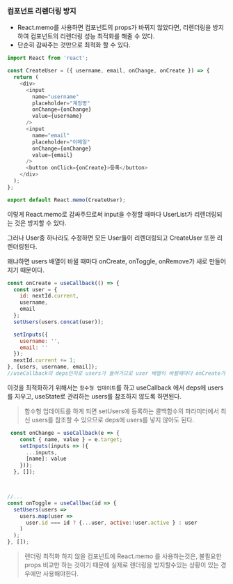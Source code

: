 ### 컴포넌트 리렌더링 방지

- React.memo를 사용하면 컴포넌트의 props가 바뀌지 않았다면, 리렌더링을 방지하여 컴포넌트의 리렌더링 성능 최적화를 해줄 수 있다.
- 단순히 감싸주는 것만으로 최적화 할 수 있다.

```js
import React from 'react';

const CreateUser = ({ username, email, onChange, onCreate }) => {
  return (
    <div>
      <input
        name="username"
        placeholder="계정명"
        onChange={onChange}
        value={username}
      />
      <input
        name="email"
        placeholder="이메일"
        onChange={onChange}
        value={email}
      />
      <button onClick={onCreate}>등록</button>
    </div>
  );
};

export default React.memo(CreateUser);

```

이렇게 React.memo로 감싸주므로써 input을 수정할 때마다 UserList가 리렌더링되는 것은 방지할 수 있다.

그러나 User중 하나라도 수정하면 모든 User들이 리렌더링되고 CreateUser 또한 리렌더링된다.

왜냐하면 users 배열이 바뀔 때마다 onCreate, onToggle, onRemove가 새로 만들어지기 때문이다.


```js
const onCreate = useCallback(() => {
  const user = {
    id: nextId.current,
    username,
    email
  };
  setUsers(users.concat(user));

  setInputs({
    username: '',
    email: ''
  });
  nextId.current += 1;
}, [users, username, email]);
//useCallback의 deps인자로 users가 들어가므로 user 배열이 바뀔때마다 onCreate가 새로만들어진다.
```

이것을 최적화하기 위해서는 `함수형 업데이트`를 하고 useCallback 에서 deps에 users를 지우고, useState로 관리하는 users를 참조하지 않도록 하면된다.

> 함수형 업데이트를 하게 되면 setUsers에 등록하는 콜백함수의 파라미터에서 최신 users를 참조할 수 있으므로 deps에 users를 넣지 않아도 된다.


```js
 const onChange = useCallback(e => {
    const { name, value } = e.target;
    setInputs(inputs => ({
      ...inputs,
      [name]: value
    }));
  }, []);



//...
const onToggle = useCallbac(id => {
  setUsers(users =>
    users.map(user =>
      user.id === id ? {...user, active:!user.active } : user
    )
  );
}, []);
```

>렌더링 최적화 하지 않을 컴포넌트에 React.memo 를 사용하는것은, 불필요한 props 비교만 하는 것이기 때문에 실제로 렌더링을 방지할수있는 상황이 있는 경우에만 사용해야한다.